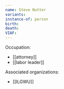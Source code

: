 ```yaml
---
name: Steve Nutter
variants: 
instance-of: person
birth: 
death: 
VIAF: 
---
```

Occupation: 
- [[attorney]]
- [[labor leader]]

Associated organizations: 
- [[ILGWU]]